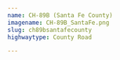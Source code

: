 ```yaml
---
name: CH-89B (Santa Fe County)
imagename: CH-89B_SantaFe.png
slug: ch89bsantafecounty
highwaytype: County Road

---
```

